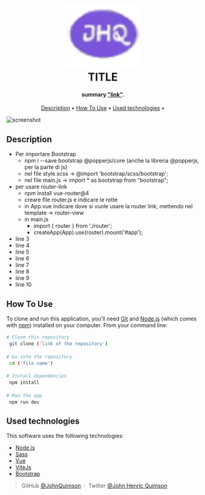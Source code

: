 <h1 align="center">
  <br>
    <img src="./public/img/my-logo.png" alt="my-logo" width="200">
  <br>
 TITLE
  <br>
</h1>

<h4 align="center">summary <a href="http://electron.atom.io" target="_blank">"link"</a>.</h4>

<!-- <p align="center">
  <a href="https://badge.fury.io/js/electron-markdownify">
    <img src="https://badge.fury.io/js/electron-markdownify.svg"
         alt="Gitter">
  </a>
  <a href="https://gitter.im/amitmerchant1990/electron-markdownify"><img src="https://badges.gitter.im/amitmerchant1990/electron-markdownify.svg"></a>
  <a href="https://saythanks.io/to/bullredeyes@gmail.com">
      <img src="https://img.shields.io/badge/SayThanks.io-%E2%98%BC-1EAEDB.svg">
  </a>
  <a href="https://www.paypal.me/AmitMerchant">
    <img src="https://img.shields.io/badge/$-donate-ff69b4.svg?maxAge=2592000&amp;style=flat">
  </a>
</p> -->

<p align="center">
  <a href="#description">Description</a> •
  <a href="#how-to-use">How To Use</a> •
  <a href="#used-technologies">Used technologies</a> •
</p>

![screenshot](https://raw.githubusercontent.com/gist/mahmudinm/47588cab5af928d2c8a2976d90216ea7/raw/88f20c9d749d756be63f22b09f3c4ac570bc5101/programming.gif)

## Description

- Per importare Bootstrap
  - npm i --save bootstrap @popperjs/core  (anche la libreria @popperjs, per la parte di js)
  - nel file style.scss -> @import 'bootstrap/scss/bootstrap';
  - nel file main.js -> import * as bootstrap from "bootstrap";
- per usare router-link
  - npm install vue-router@4
  - creare file router.js e indicare le rotte
  - in App.vue indicare dove si vuole usare la router link, mettendo nel template -> router-view
  - in main.js
    - import { router } from './router';
    - createApp(App).use(router).mount('#app'); 
- line 3
- line 4
- line 5
- line 6
- line 7
- line 8
- line 9
- line 10

## How To Use

To clone and run this application, you'll need [Git](https://git-scm.com) and [Node.js](https://nodejs.org/en/download/) (which comes with [npm](http://npmjs.com)) installed on your computer. From your command line:

```bash
# Clone this repository
 git clone ('link of the repository')

# Go into the repository
 cd ('file name')

# Install dependencies
 npm install

# Run the app
 npm run dev
```

## Used technologies

This software uses the following technologies:

- [Node.js](https://nodejs.org/)
- [Sass](https://sass-lang.com/)
- [Vue](https://vuejs.org/)
- [ViteJs](https://vitejs.dev/)
- [Bootstrap](https://getbootstrap.com/)

> GitHub [@JohnQuimson](https://github.com/JohnQuimson) &nbsp;&middot;&nbsp;
> Twitter [@John Henric Quimson](https://www.linkedin.com/in/john-henric-quimson-973827280/)
